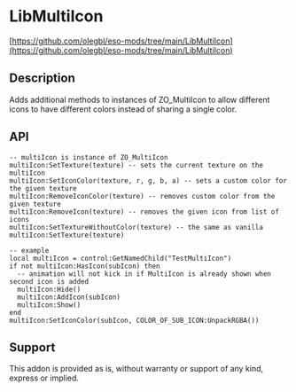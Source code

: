 # LibMultiIcon

[https://github.com/olegbl/eso-mods/tree/main/LibMultiIcon](https://github.com/olegbl/eso-mods/tree/main/LibMultiIcon)

## Description

Adds additional methods to instances of ZO_MultiIcon to allow different icons to have different colors instead of sharing a single color.

## API

```
-- multiIcon is instance of ZO_MultiIcon
multiIcon:SetTexture(texture) -- sets the current texture on the multiIcon
multiIcon:SetIconColor(texture, r, g, b, a) -- sets a custom color for the given texture
multiIcon:RemoveIconColor(texture) -- removes custom color from the given texture
multiIcon:RemoveIcon(texture) -- removes the given icon from list of icons
multiIcon:SetTextureWithoutColor(texture) -- the same as vanilla multiIcon:SetTexture(texture)

-- example
local multiIcon = control:GetNamedChild("TestMultiIcon")
if not multiIcon:HasIcon(subIcon) then
  -- animation will not kick in if MultiIcon is already shown when second icon is added
  multiIcon:Hide()
  multiIcon:AddIcon(subIcon)
  multiIcon:Show()
end
multiIcon:SetIconColor(subIcon, COLOR_OF_SUB_ICON:UnpackRGBA())
```

## Support

This addon is provided as is, without warranty or support of any kind, express or implied.